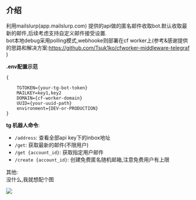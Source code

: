 ## 介绍

利用mailslurp(app.mailslurp.com) 提供的api做的匿名邮件收取bot.默认收取最新的邮件,后续考虑支持自定义邮件接受设置.      
bot本地debug采用polling模式,webhooke则部署在cf worker上(参考&感谢提供的思路和解决方案:https://github.com/Tsuk1ko/cfworker-middleware-telegraf )

**.env配置示范**
```
{
    
    TGTOKEN={your-tg-bot-token}
    MAILKEY=key1,key2
    DOMAIN={cf-worker-domain}
    UUID={your-uuid-path}
    environment={DEV-or-PRODUCTION}
}
```

**tg 机器人命令**:
- `/address`: 查看全部api key下的inbox地址
- `/get`: 获取最新的邮件(不限用户)
- `/get {account_id}`: 获取指定用户邮件
- `/create {account_id}`: 创建免费匿名随机邮箱,注意免费用户有上限



其他:    
没什么,我就想配个图

![](https://encrypted-tbn0.gstatic.com/images?q=tbn:ANd9GcQFjdx9jkbSl2GgtwjLgtdFh0docG5V_WZHcg34Xa9zSrkc4AsmLR5lyE-FHoZUNRqyvzM&usqp=CAU)    